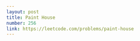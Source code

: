 ```yaml
---
layout: post
title: Paint House
number: 256
link: https://leetcode.com/problems/paint-house
---
```

